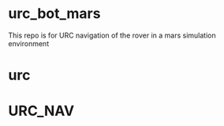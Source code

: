 # urc_bot_mars
This repo is for URC navigation of the rover in a mars simulation environment
# urc
# URC_NAV

